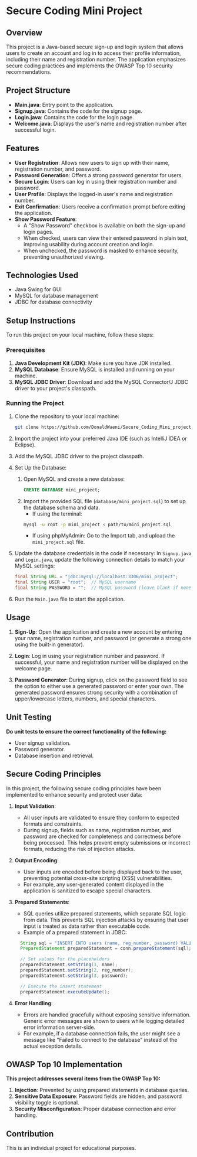# Secure Coding Mini Project

## Overview
This project is a Java-based secure sign-up and login system that allows users to create an account and log in to access their profile information, including their name and registration number. The application emphasizes secure coding practices and implements the OWASP Top 10 security recommendations.

## Project Structure

- **Main.java**: Entry point to the application.
- **Signup.java**: Contains the code for the signup page.
- **Login.java**: Contains the code for the login page.
- **Welcome.java**: Displays the user's name and registration number after successful login.

## Features
- **User Registration**: Allows new users to sign up with their name, registration number, and password.
- **Password Generation**: Offers a strong password generator for users.
- **Secure Login**: Users can log in using their registration number and password.
- **User Profile**: Displays the logged-in user's name and registration number.
- **Exit Confirmation**: Users receive a confirmation prompt before exiting the application.
- **Show Password Feature**: 
  - A "Show Password" checkbox is available on both the sign-up and login pages. 
  - When checked, users can view their entered password in plain text, improving usability during account creation and login.
  - When unchecked, the password is masked to enhance security, preventing unauthorized viewing.
## Technologies Used
- Java Swing for GUI
- MySQL for database management
- JDBC for database connectivity

## Setup Instructions
To run this project on your local machine, follow these steps:

### Prerequisites
1. **Java Development Kit (JDK)**: Make sure you have JDK installed.
2. **MySQL Database**: Ensure MySQL is installed and running on your machine.
3. **MySQL JDBC Driver**: Download and add the MySQL Connector/J JDBC driver to your project's classpath.

### Running the Project
1. Clone the repository to your local machine:
    ```bash
    git clone https://github.com/DonaldWaeni/Secure_Coding_Mini_project.git
    ```

2. Import the project into your preferred Java IDE (such as IntelliJ IDEA or Eclipse).

3. Add the MySQL JDBC driver to the project classpath.

4. Set Up the Database:
   1. Open MySQL and create a new database:
      ```sql
      CREATE DATABASE mini_project;
      ```
   2. Import the provided SQL file (`database/mini_project.sql`) to set up the database schema and data.
      - If using the terminal:
      ```bash
      mysql -u root -p mini_project < path/to/mini_project.sql
      ```
      - If using phpMyAdmin:
       Go to the Import tab, and upload the `mini_project.sql` file.
  
5. Update the database credentials in the code if necessary:
   In `Signup.java` and `Login.java`, update the following connection details to match your MySQL settings:
   ```java
   final String URL = "jdbc:mysql://localhost:3306/mini_project";
   final String USER = "root";  // MySQL username
   final String PASSWORD = "";  // MySQL password (leave blank if none)

6. Run the `Main.java` file to start the application.

## Usage
1. **Sign-Up**: 
    Open the application and create a new account by entering your name, registration number, and password (or generate a strong one using the built-in generator).
   
2. **Login**: 
    Log in using your registration number and password. If successful, your name and registration number will be displayed on the welcome page.

3. **Password Generator**: 
    During signup, click on the password field to see the option to either use a generated password or enter your own. The generated password ensures strong security with a combination of upper/lowercase letters, numbers, and special characters.

## Unit Testing
**Do unit tests to ensure the correct functionality of the following:**
- User signup validation.
- Password generator.
- Database insertion and retrieval.

## Secure Coding Principles

In this project, the following secure coding principles have been implemented to enhance security and protect user data:

1. **Input Validation**:
   - All user inputs are validated to ensure they conform to expected formats and constraints.
   - During signup, fields such as name, registration number, and password are checked for completeness and correctness before being processed. This helps prevent empty submissions or incorrect formats, reducing the risk of injection attacks.
   
2. **Output Encoding**:
   - User inputs are encoded before being displayed back to the user, preventing potential cross-site scripting (XSS) vulnerabilities.
   - For example, any user-generated content displayed in the application is sanitized to escape special characters.

3. **Prepared Statements**:
   - SQL queries utilize prepared statements, which separate SQL logic from data. This prevents SQL injection attacks by ensuring that user input is treated as data rather than executable code.
   - Example of a prepared statement in JDBC:
   ```java
     String sql = "INSERT INTO users (name, reg_number, password) VALUES (?, ?, ?)";
     PreparedStatement preparedStatement = conn.prepareStatement(sql);

     // Set values for the placeholders
     preparedStatement.setString(1, name);         
     preparedStatement.setString(2, reg_number);   
     preparedStatement.setString(3, password);      

     // Execute the insert statement
     preparedStatement.executeUpdate();
     ```

4. **Error Handling**:
   - Errors are handled gracefully without exposing sensitive information. Generic error messages are shown to users while logging detailed error information server-side.
   - For example, if a database connection fails, the user might see a message like "Failed to connect to the database" instead of the actual exception details.

## OWASP Top 10 Implementation
**This project addresses several items from the OWASP Top 10:**
1. **Injection**: Prevented by using prepared statements in database queries.
2. **Sensitive Data Exposure**: Password fields are hidden, and password visibility toggle is optional.
3. **Security Misconfiguration**: Proper database connection and error handling.

## Contribution
This is an individual project for educational purposes.
